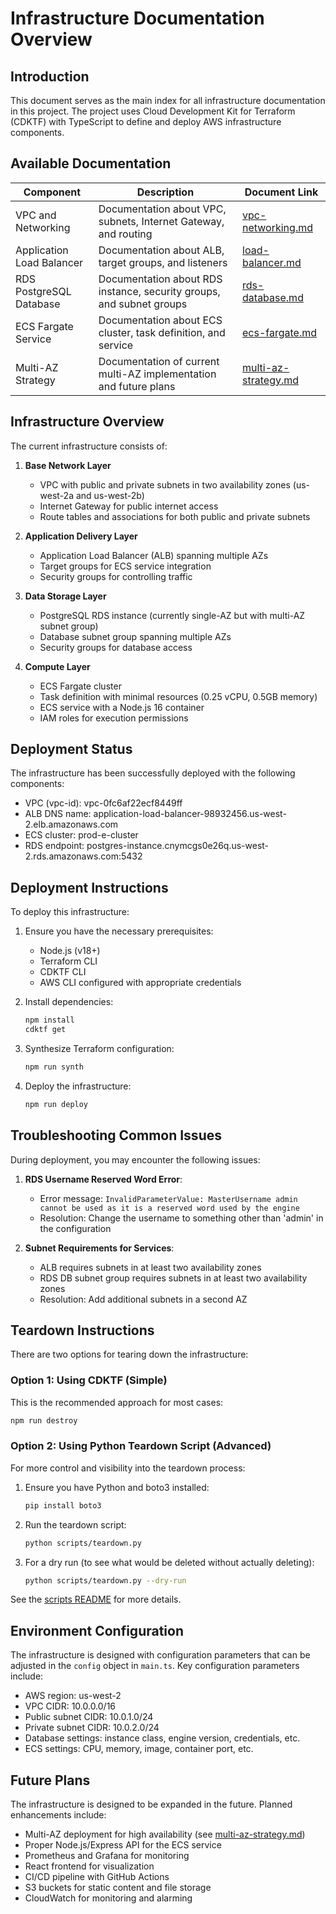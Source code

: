 # Infrastructure Documentation Overview

## Introduction

This document serves as the main index for all infrastructure documentation in this project. The project uses Cloud Development Kit for Terraform (CDKTF) with TypeScript to define and deploy AWS infrastructure components.

## Available Documentation

| Component                 | Description                                                          | Document Link                                  |
| ------------------------- | -------------------------------------------------------------------- | ---------------------------------------------- |
| VPC and Networking        | Documentation about VPC, subnets, Internet Gateway, and routing      | [vpc-networking.md](./vpc-networking.md)       |
| Application Load Balancer | Documentation about ALB, target groups, and listeners                | [load-balancer.md](./load-balancer.md)         |
| RDS PostgreSQL Database   | Documentation about RDS instance, security groups, and subnet groups | [rds-database.md](./rds-database.md)           |
| ECS Fargate Service       | Documentation about ECS cluster, task definition, and service        | [ecs-fargate.md](./ecs-fargate.md)             |
| Multi-AZ Strategy         | Documentation of current multi-AZ implementation and future plans    | [multi-az-strategy.md](./multi-az-strategy.md) |

## Infrastructure Overview

The current infrastructure consists of:

1. **Base Network Layer**

   - VPC with public and private subnets in two availability zones (us-west-2a and us-west-2b)
   - Internet Gateway for public internet access
   - Route tables and associations for both public and private subnets

2. **Application Delivery Layer**

   - Application Load Balancer (ALB) spanning multiple AZs
   - Target groups for ECS service integration
   - Security groups for controlling traffic

3. **Data Storage Layer**

   - PostgreSQL RDS instance (currently single-AZ but with multi-AZ subnet group)
   - Database subnet group spanning multiple AZs
   - Security groups for database access

4. **Compute Layer**
   - ECS Fargate cluster
   - Task definition with minimal resources (0.25 vCPU, 0.5GB memory)
   - ECS service with a Node.js 16 container
   - IAM roles for execution permissions

## Deployment Status

The infrastructure has been successfully deployed with the following components:

- VPC (vpc-id): vpc-0fc6af22ecf8449ff
- ALB DNS name: application-load-balancer-98932456.us-west-2.elb.amazonaws.com
- ECS cluster: prod-e-cluster
- RDS endpoint: postgres-instance.cnymcgs0e26q.us-west-2.rds.amazonaws.com:5432

## Deployment Instructions

To deploy this infrastructure:

1. Ensure you have the necessary prerequisites:

   - Node.js (v18+)
   - Terraform CLI
   - CDKTF CLI
   - AWS CLI configured with appropriate credentials

2. Install dependencies:

   ```bash
   npm install
   cdktf get
   ```

3. Synthesize Terraform configuration:

   ```bash
   npm run synth
   ```

4. Deploy the infrastructure:

   ```bash
   npm run deploy
   ```

## Troubleshooting Common Issues

During deployment, you may encounter the following issues:

1. **RDS Username Reserved Word Error**:

   - Error message: `InvalidParameterValue: MasterUsername admin cannot be used as it is a reserved word used by the engine`
   - Resolution: Change the username to something other than 'admin' in the configuration

2. **Subnet Requirements for Services**:
   - ALB requires subnets in at least two availability zones
   - RDS DB subnet group requires subnets in at least two availability zones
   - Resolution: Add additional subnets in a second AZ

## Teardown Instructions

There are two options for tearing down the infrastructure:

### Option 1: Using CDKTF (Simple)

This is the recommended approach for most cases:

```bash
npm run destroy
```

### Option 2: Using Python Teardown Script (Advanced)

For more control and visibility into the teardown process:

1. Ensure you have Python and boto3 installed:

   ```bash
   pip install boto3
   ```

2. Run the teardown script:

   ```bash
   python scripts/teardown.py
   ```

3. For a dry run (to see what would be deleted without actually deleting):
   ```bash
   python scripts/teardown.py --dry-run
   ```

See the [scripts README](../scripts/README.md) for more details.

## Environment Configuration

The infrastructure is designed with configuration parameters that can be adjusted in the `config` object in `main.ts`. Key configuration parameters include:

- AWS region: us-west-2
- VPC CIDR: 10.0.0.0/16
- Public subnet CIDR: 10.0.1.0/24
- Private subnet CIDR: 10.0.2.0/24
- Database settings: instance class, engine version, credentials, etc.
- ECS settings: CPU, memory, image, container port, etc.

## Future Plans

The infrastructure is designed to be expanded in the future. Planned enhancements include:

- Multi-AZ deployment for high availability (see [multi-az-strategy.md](./multi-az-strategy.md))
- Proper Node.js/Express API for the ECS service
- Prometheus and Grafana for monitoring
- React frontend for visualization
- CI/CD pipeline with GitHub Actions
- S3 buckets for static content and file storage
- CloudWatch for monitoring and alarming
